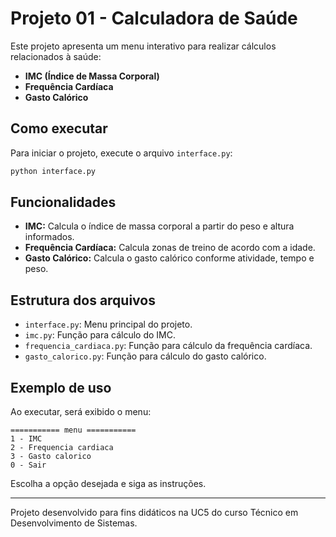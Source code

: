 # Projeto 01 - Calculadora de Saúde

Este projeto apresenta um menu interativo para realizar cálculos relacionados à saúde:

- **IMC (Índice de Massa Corporal)**
- **Frequência Cardíaca**
- **Gasto Calórico**

## Como executar

Para iniciar o projeto, execute o arquivo `interface.py`:

```sh
python interface.py
```

## Funcionalidades

- **IMC:** Calcula o índice de massa corporal a partir do peso e altura informados.
- **Frequência Cardíaca:** Calcula zonas de treino de acordo com a idade.
- **Gasto Calórico:** Calcula o gasto calórico conforme atividade, tempo e peso.

## Estrutura dos arquivos

- `interface.py`: Menu principal do projeto.
- `imc.py`: Função para cálculo do IMC.
- `frequencia_cardiaca.py`: Função para cálculo da frequência cardíaca.
- `gasto_calorico.py`: Função para cálculo do gasto calórico.

## Exemplo de uso

Ao executar, será exibido o menu:

```
=========== menu ===========
1 - IMC
2 - Frequencia cardiaca
3 - Gasto calorico
0 - Sair
```

Escolha a opção desejada e siga as instruções.

---

Projeto desenvolvido para fins didáticos na UC5 do curso Técnico em Desenvolvimento de Sistemas.